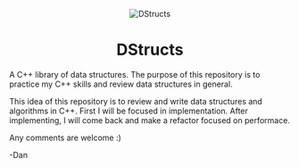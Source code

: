 <p align="center">
    <img alt="DStructs" src="http://www.danielsantos
    .us/images/projects/DStructs_Logo_Original.png">
</p>
<h1 align="center">
    DStructs
</h1>
A C++ library of data structures. The purpose of this repository is to practice my C++ skills and review data structures in general.

This idea of this repository is to review and write data structures and algorithms in C++. First I will be focused in implementation.
After implementing, I will come back and make a refactor focused on performace.

Any comments are welcome :) 

-Dan
